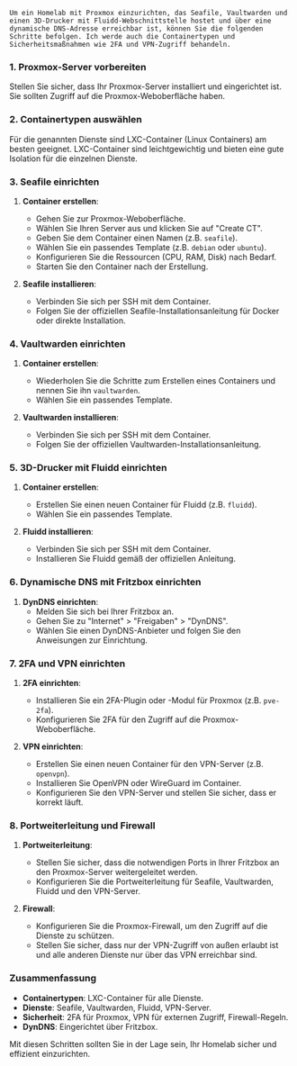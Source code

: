 	Um ein Homelab mit Proxmox einzurichten, das Seafile, Vaultwarden und einen 3D-Drucker mit Fluidd-Webschnittstelle hostet und über eine dynamische DNS-Adresse erreichbar ist, können Sie die folgenden Schritte befolgen. Ich werde auch die Containertypen und Sicherheitsmaßnahmen wie 2FA und VPN-Zugriff behandeln.

### 1. Proxmox-Server vorbereiten
Stellen Sie sicher, dass Ihr Proxmox-Server installiert und eingerichtet ist. Sie sollten Zugriff auf die Proxmox-Weboberfläche haben.

### 2. Containertypen auswählen
Für die genannten Dienste sind LXC-Container (Linux Containers) am besten geeignet. LXC-Container sind leichtgewichtig und bieten eine gute Isolation für die einzelnen Dienste.

### 3. Seafile einrichten
1. **Container erstellen**:
   - Gehen Sie zur Proxmox-Weboberfläche.
   - Wählen Sie Ihren Server aus und klicken Sie auf "Create CT".
   - Geben Sie dem Container einen Namen (z.B. `seafile`).
   - Wählen Sie ein passendes Template (z.B. `debian` oder `ubuntu`).
   - Konfigurieren Sie die Ressourcen (CPU, RAM, Disk) nach Bedarf.
   - Starten Sie den Container nach der Erstellung.

2. **Seafile installieren**:
   - Verbinden Sie sich per SSH mit dem Container.
   - Folgen Sie der offiziellen Seafile-Installationsanleitung für Docker oder direkte Installation.

### 4. Vaultwarden einrichten
1. **Container erstellen**:
   - Wiederholen Sie die Schritte zum Erstellen eines Containers und nennen Sie ihn `vaultwarden`.
   - Wählen Sie ein passendes Template.

2. **Vaultwarden installieren**:
   - Verbinden Sie sich per SSH mit dem Container.
   - Folgen Sie der offiziellen Vaultwarden-Installationsanleitung.

### 5. 3D-Drucker mit Fluidd einrichten
1. **Container erstellen**:
   - Erstellen Sie einen neuen Container für Fluidd (z.B. `fluidd`).
   - Wählen Sie ein passendes Template.

2. **Fluidd installieren**:
   - Verbinden Sie sich per SSH mit dem Container.
   - Installieren Sie Fluidd gemäß der offiziellen Anleitung.

### 6. Dynamische DNS mit Fritzbox einrichten
1. **DynDNS einrichten**:
   - Melden Sie sich bei Ihrer Fritzbox an.
   - Gehen Sie zu "Internet" > "Freigaben" > "DynDNS".
   - Wählen Sie einen DynDNS-Anbieter und folgen Sie den Anweisungen zur Einrichtung.

### 7. 2FA und VPN einrichten
1. **2FA einrichten**:
   - Installieren Sie ein 2FA-Plugin oder -Modul für Proxmox (z.B. `pve-2fa`).
   - Konfigurieren Sie 2FA für den Zugriff auf die Proxmox-Weboberfläche.

2. **VPN einrichten**:
   - Erstellen Sie einen neuen Container für den VPN-Server (z.B. `openvpn`).
   - Installieren Sie OpenVPN oder WireGuard im Container.
   - Konfigurieren Sie den VPN-Server und stellen Sie sicher, dass er korrekt läuft.

### 8. Portweiterleitung und Firewall
1. **Portweiterleitung**:
   - Stellen Sie sicher, dass die notwendigen Ports in Ihrer Fritzbox an den Proxmox-Server weitergeleitet werden.
   - Konfigurieren Sie die Portweiterleitung für Seafile, Vaultwarden, Fluidd und den VPN-Server.

2. **Firewall**:
   - Konfigurieren Sie die Proxmox-Firewall, um den Zugriff auf die Dienste zu schützen.
   - Stellen Sie sicher, dass nur der VPN-Zugriff von außen erlaubt ist und alle anderen Dienste nur über das VPN erreichbar sind.

### Zusammenfassung
- **Containertypen**: LXC-Container für alle Dienste.
- **Dienste**: Seafile, Vaultwarden, Fluidd, VPN-Server.
- **Sicherheit**: 2FA für Proxmox, VPN für externen Zugriff, Firewall-Regeln.
- **DynDNS**: Eingerichtet über Fritzbox.

Mit diesen Schritten sollten Sie in der Lage sein, Ihr Homelab sicher und effizient einzurichten.